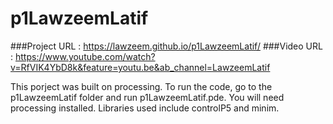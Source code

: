 # p1LawzeemLatif

###Project URL : https://lawzeem.github.io/p1LawzeemLatif/
###Video URL : https://www.youtube.com/watch?v=RfVIK4YbD8k&feature=youtu.be&ab_channel=LawzeemLatif

This porject was built on processing.
To run the code, go to the p1LawzeemLatif folder and run p1LawzeemLatif.pde.
You will need processing installed.
Libraries used include controlP5 and minim.
